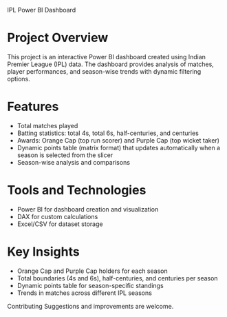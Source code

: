 IPL Power BI Dashboard

# Project Overview
This project is an interactive Power BI dashboard created using Indian Premier League (IPL) data.
The dashboard provides analysis of matches, player performances, and season-wise trends with dynamic filtering options.

# Features
- Total matches played
- Batting statistics: total 4s, total 6s, half-centuries, and centuries
- Awards: Orange Cap (top run scorer) and Purple Cap (top wicket taker)
- Dynamic points table (matrix format) that updates automatically when a season is selected from the slicer
- Season-wise analysis and comparisons

# Tools and Technologies
- Power BI for dashboard creation and visualization
- DAX for custom calculations
- Excel/CSV for dataset storage

# Key Insights
- Orange Cap and Purple Cap holders for each season
- Total boundaries (4s and 6s), half-centuries, and centuries per season
- Dynamic points table for season-specific standings
- Trends in matches across different IPL seasons

Contributing
Suggestions and improvements are welcome.
